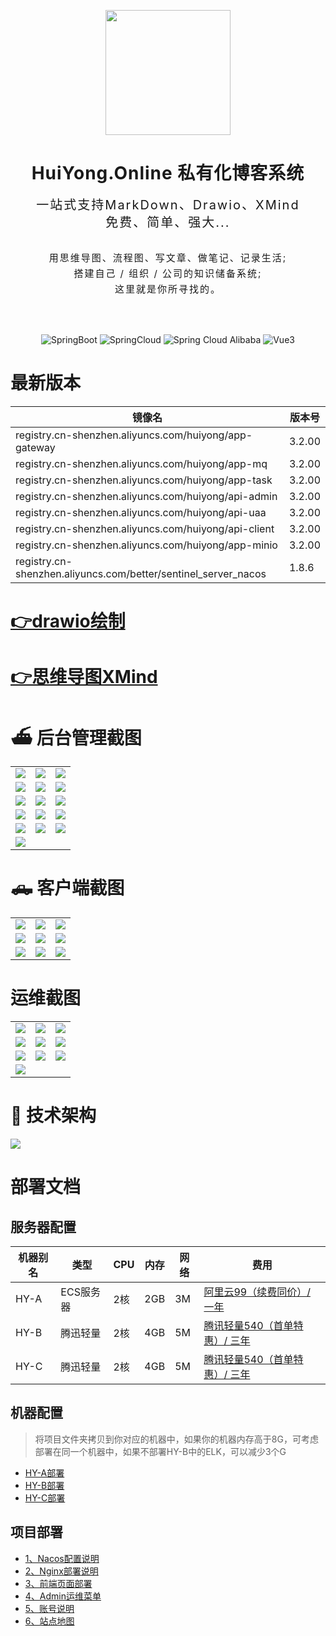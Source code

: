 <p align="center">
  <img style="background-color: #00000000;" src="https://huiyong.online/logo.svg" width="200">
</p>

<h1 align="center" style="font-size: 28px; letter-spacing: 1px; font-weight: bold;">HuiYong.Online 私有化博客系统</h1>
<div align="center" style="font-size: 20px; letter-spacing: 2px; line-height: 28px; margin-bottom: 30px;">一站式支持MarkDown、Drawio、XMind <br>免费、简单、强大...</div>
<div align="center" style="font-size: 15px; letter-spacing: 2px; line-height: 25px; margin-bottom: 30px;">用思维导图、流程图、写文章、做笔记、记录生活;<br>搭建自己 / 组织 / 公司的知识储备系统;<br>这里就是你所寻找的。</div>

<p align="center">
  <img style="margin-top: 30px;" src="https://img.shields.io/badge/Spring%20Boot-3.2.0-green" alt="SpringBoot"/>
  <img style="margin-top: 30px;" src="https://img.shields.io/badge/Spring%20Cloud-2022.0.4-blue" alt="SpringCloud"/>
  <img style="margin-top: 30px;" src="https://img.shields.io/badge/Spring%20Cloud%20Alibaba-2022.0.0.0-brightgreen" alt="Spring Cloud Alibaba"/>
  <img style="margin-top: 30px;" src="https://img.shields.io/badge/Vue-3-brightgreen" alt="Vue3"/>
</p>

# 最新版本

| 镜像名  | 版本号    |
|------|--------|
| registry.cn-shenzhen.aliyuncs.com/huiyong/app-gateway | 3.2.00 |
| registry.cn-shenzhen.aliyuncs.com/huiyong/app-mq | 3.2.00 |
| registry.cn-shenzhen.aliyuncs.com/huiyong/app-task | 3.2.00 |
| registry.cn-shenzhen.aliyuncs.com/huiyong/api-admin | 3.2.00 |
| registry.cn-shenzhen.aliyuncs.com/huiyong/api-uaa | 3.2.00 |
| registry.cn-shenzhen.aliyuncs.com/huiyong/api-client | 3.2.00 |
| registry.cn-shenzhen.aliyuncs.com/huiyong/app-minio | 3.2.00 |
| registry.cn-shenzhen.aliyuncs.com/better/sentinel_server_nacos | 1.8.6 |


# <a href="https://img.huiyong.online/blogImage/2023-12-16/72f62307-a383-4411-9385-be189e807254.gif" target="_blank">👉drawio绘制</a>

# <a href="https://img.huiyong.online/blogImage/2023-12-29/b889a650-88b7-437b-9117-4ce661bb3152.gif" target="_blank">👉思维导图XMind</a>

# ⛴ 后台管理截图

<table>
    <tr>
        <td><img src="https://img.huiyong.online/blogImage/2023-12-02/59249caf-8898-4cf4-8147-4fb38e0f8231.png"/></td>
        <td><img src="https://img.huiyong.online/blogImage/2023-12-02/619c4f77-03d5-44fa-9207-4b7c673d162a.png"/></td>
        <td><img src="https://img.huiyong.online/blogImage/2023-12-02/35b50339-ec14-46c1-a5bc-66f1d1828408.png"/></td>
    </tr>    
    <tr>
        <td><img src="https://img.huiyong.online/blogImage/AD2023001/1699669132522.png"/></td>
        <td><img src="https://img.huiyong.online/blogImage/AD2023001/1699812340812.png"/></td>
        <td><img src="https://img.huiyong.online/blogImage/AD2023001/1699797054018.png"/></td>
    </tr>
    <tr>
        <td><img src="https://img.huiyong.online/blogImage/AD2023001/1699669405094.png"/></td>
        <td><img src="https://img.huiyong.online/blogImage/AD2023001/1699797289654.png"/></td>
        <td><img src="https://img.huiyong.online/blogImage/AD2023001/1699797402475.png"/></td>
    </tr>
    <tr>
        <td><img src="https://img.huiyong.online/blogImage/AD2023001/1699797468665.png"/></td>
        <td><img src="https://img.huiyong.online/blogImage/AD2023001/1699797507507.png"/></td>
        <td><img src="https://img.huiyong.online/blogImage/AD2023001/1699797539703.png"/></td>
    </tr>
    <tr>
        <td><img src="https://img.huiyong.online/blogImage/AD2023001/1699797676861.png"/></td>
        <td><img src="https://img.huiyong.online/blogImage/AD2023001/1699797832370.png"/></td>
        <td><img src="https://img.huiyong.online/blogImage/AD2023001/1699797949578.png"/></td>
    </tr>
    <tr>
        <td><img src="https://img.huiyong.online/blogImage/AD2023001/1699669331131.png"/></td>
    </tr>
</table>

# 🛻 客户端截图
<table>
    <tr>
        <td><img src="https://img.huiyong.online/blogImage/AD2023001/1699811962499.png"/></td>
        <td><img src="https://img.huiyong.online/blogImage/AD2023001/1699799299958.png"/></td>
        <td><img src="https://img.huiyong.online/blogImage/AD2023001/1699812036976.png"/></td>
    </tr>
    <tr>
        <td><img src="https://img.huiyong.online/blogImage/AD2023001/1699798923595.png"/></td>
        <td><img src="https://img.huiyong.online/blogImage/AD2023001/1699799227983.png"/></td>
        <td><img src="https://img.huiyong.online/blogImage/AD2023001/1699799094741.png"/></td>
    </tr>
    <tr>
        <td><img src="https://img.huiyong.online/blogImage/AD2023001/1699799012824.png"/></td>
        <td><img src="https://img.huiyong.online/blogImage/AD2023001/1699799180242.png"/></td>
        <td><img src="https://img.huiyong.online/blogImage/AD2023001/1699799137868.png"/></td>
    </tr>
</table>

# 运维截图
<table>
    <tr>
        <td><img src="https://img.huiyong.online/blogImage/AD2023001/1699618889513.png"/></td>
        <td><img src="https://img.huiyong.online/blogImage/AD2023001/1699618745878.png"/></td>
        <td><img src="https://img.huiyong.online/blogImage/AD2023001/1699618834266.png"/></td>
    </tr>
    <tr>
        <td><img src="https://img.huiyong.online/blogImage/AD2023001/1699619381992.png"/></td>
        <td><img src="https://img.huiyong.online/blogImage/AD2023001/1699619938784.png"/></td>
        <td><img src="https://img.huiyong.online/blogImage/AD2023001/1699620055471.png"/></td>
    </tr>
    <tr>
        <td><img src="https://img.huiyong.online/blogImage/AD2023001/1699620145964.png"/></td>
        <td><img src="https://img.huiyong.online/blogImage/AD2023001/1699630839743.png"/></td>
        <td><img src="https://img.huiyong.online/blogImage/2023-11-28/7cd06152-a64b-43de-9ea7-f9aaad432fbe.png"/></td>
    </tr>
    <tr>
        <td><img src="https://img.huiyong.online/blogImage/AD2023001/1699632390262.png"/></td>
    </tr>
</table>

# 🍪 技术架构
![](https://img.huiyong.online/blogImage/U202111250003/2024-01-03/d4742d4d-d8c4-4bd2-8181-e40eac865786.png)

# 部署文档

## 服务器配置
| 机器别名 | 类型 | CPU | 内存 | 网络 | 费用                                                                                                                  |
|------| - | - | - | - |---------------------------------------------------------------------------------------------------------------------|
| HY-A | ECS服务器	 | 2核 | 2GB | 3M | [阿里云99（续费同价）/ 一年](https://www.aliyun.com/lowcode/promotion/allinaliyun/99program?source=5176.11533457&userCode=1mbar5rx) |
| HY-B | 腾迅轻量 | 2核 | 4GB | 5M | [腾讯轻量540（首单特惠）/ 三年](https://curl.qcloud.com/3DNxh4cL)                                                               |
| HY-C | 腾迅轻量 | 2核 | 4GB | 5M | [腾讯轻量540（首单特惠）/ 三年](https://curl.qcloud.com/3DNxh4cL)                                                                   |

## 机器配置
> 将项目文件夹拷贝到你对应的机器中，如果你的机器内存高于8G，可考虑部署在同一个机器中，如果不部署HY-B中的ELK，可以减少3个G
- [HY-A部署](HY-A.md)
- [HY-B部署](HY-B.md)
- [HY-C部署](HY-C.md)

## 项目部署
- [1、Nacos配置说明](1、Nacos配置说明.md)
- [2、Nginx部署说明](2、Nginx部署说明.md)
- [3、前端页面部署](3、前端页面部署.md)
- [4、Admin运维菜单](4、Admin运维菜单.md)
- [5、账号说明](5、账号说明.md)
- [6、站点地图](6、站点地图.md)